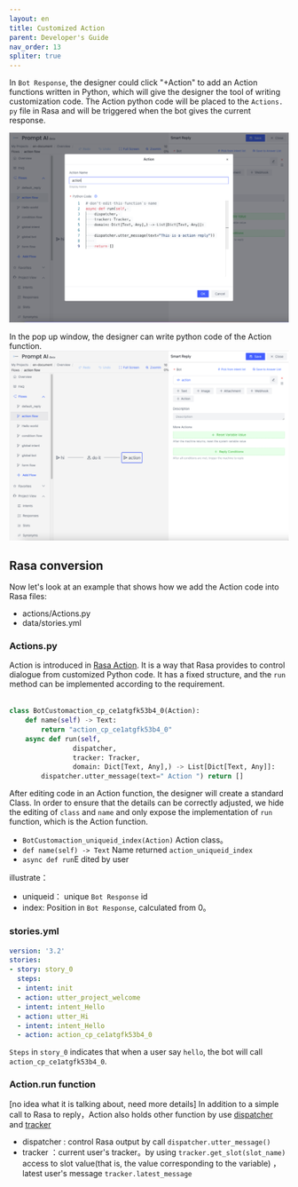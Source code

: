 ```yaml
---
layout: en
title: Customized Action
parent: Developer's Guide
nav_order: 13
spliter: true
---
```


In `Bot Response`, the designer could click "+Action" to add an Action functions written in Python, which will give the designer the tool of writing customization code.  The Action python code will be placed to the `Actions. py` file in Rasa and will be triggered when the bot gives the current response. 

![action-02](/assets/images/tutorial/action/action-02.png)

In the pop up window, the designer can write python code of the Action function. 
![action-01](/assets/images/tutorial/action/action-01.png)


## Rasa conversion
Now let's look at an example that shows how we add the Action code into Rasa files: 

- actions/Actions.py
- data/stories.yml

### Actions.py

Action is introduced in [Rasa Action](https://rasa.com/docs/rasa/action-server/sdk-actions/).  It is a way that Rasa provides to control dialogue from customized Python code. It has a fixed structure, and the `run` method can be implemented according to the requirement.
```python

class BotCustomaction_cp_ce1atgfk53b4_0(Action):
    def name(self) -> Text:
        return "action_cp_ce1atgfk53b4_0"
    async def run(self,
                dispatcher,
                tracker: Tracker,
                domain: Dict[Text, Any],) -> List[Dict[Text, Any]]:
        dispatcher.utter_message(text=" Action ") return []
```
After editing code in an Action function, the designer will create a standard Class.  In order to ensure that the details can be correctly adjusted, we hide the editing of `class` and `name` and only expose the implementation of `run` function, which is the Action function.

- `BotCustomaction_uniqueid_index(Action)` Action class。
- `def name(self) -> Text` Name returned `action_uniqueid_index`
- `async def run`E dited by user

illustrate：
- uniqueid： unique `Bot Response` id
- index: Position in `Bot Response`, calculated from 0。

### stories.yml

```yaml
version: '3.2'
stories:
- story: story_0
  steps:
  - intent: init
  - action: utter_project_welcome
  - intent: intent_Hello
  - action: utter_Hi
  - intent: intent_Hello
  - action: action_cp_ce1atgfk53b4_0
```

`Steps` in `story_0`  indicates that when a user say `hello`, the bot will call `action_cp_ce1atgfk53b4_0`. 

### Action.run function
[no idea what it is talking about, need more details]
In addition to a simple call to Rasa to reply，Action also holds other function by use [dispatcher](https://rasa.com/docs/rasa/action-server/sdk-dispatcher/) and [tracker](https://rasa.com/docs/rasa/action-server/sdk-tracker) 
- dispatcher : control Rasa output by call `dispatcher.utter_message()`
- tracker ：current user's tracker。by using `tracker.get_slot(slot_name)` access to slot value(that is, the value corresponding to the variable) ，latest user's message `tracker.latest_message`
